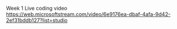 Week 1 Live coding video https://web.microsoftstream.com/video/6e9176ea-dbaf-4afa-9d42-2ef31bddb127?list=studio

